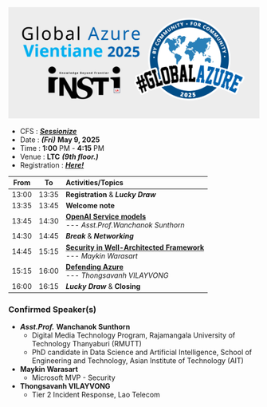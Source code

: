 [![Global Azure Vientiane 2025 by iNSTiLA](img/logo.png "Global Azure Vientiane 2025 by iNSTiLA")](https://globalazure.net/events/402f91e1-c5aa-497a-83e5-7199106063d1)
+ CFS : ***[Sessionize](https://sessionize.com/global-azure-vientiane-2025/)***
+ Date : ***(Fri)*** **May 9, 2025**
+ Time : **1:00** PM - **4:15** PM
+ Venue : **LTC** ***(9th floor.)***
+ Registration : ***[Here!](https://forms.gle/hfZxMgrcqca2Qvci8)***


| From  |  To   |  Activities/Topics                                                       |
|:-----:|:-----:|:-------------------------------------------------------------------------|
| 13:00 | 13:35 | **Registration** & ***Lucky Draw***                                      |
| 13:35 | 13:45 | **Welcome note**                                                         |
| 13:45 | 14:30 | **[OpenAI Service models](https://globalazure.net/events/402f91e1-c5aa-497a-83e5-7199106063d1?sessionId=918124)**<br> --- *Asst.Prof.Wanchanok Sunthorn*         |
| 14:30 | 14:45 | ***Break*** & ***Networking***                                                                                                                                   |
| 14:45 | 15:15 | **[Security in Well-Architected Framework](https://globalazure.net/events/402f91e1-c5aa-497a-83e5-7199106063d1?sessionId=918683)**<br> --- *Maykin Warasart*     |
| 15:15 | 16:00 | **[Defending Azure](https://globalazure.net/events/402f91e1-c5aa-497a-83e5-7199106063d1?sessionId=918133)**<br> --- *Thongsavanh VILAYVONG*                      |
| 16:00 | 16:15 | ***Lucky Draw*** & **Closing**                                           |


### Confirmed Speaker(s)
+ ***Asst.Prof.*** **Wanchanok Sunthorn**
	+ Digital Media Technology Program, Rajamangala University of Technology Thanyaburi (RMUTT)
	+ PhD candidate in Data Science and Artificial Intelligence, School of Engineering and Technology, Asian Institute of Technology (AIT)
+ **Maykin Warasart**
	+ Microsoft MVP - Security
+ **Thongsavanh VILAYVONG**
	+ Tier 2 Incident Response, Lao Telecom
